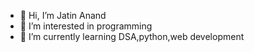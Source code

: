 - 👋 Hi, I’m Jatin Anand
- 👀 I’m interested in programming
- 🌱 I’m currently learning DSA,python,web development

<!---
jatin2634/jatin2634 is a ✨ special ✨ repository because its `README.md` (this file) appears on your GitHub profile.
You can click the Preview link to take a look at your changes.
--->
